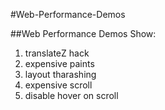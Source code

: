 #Web-Performance-Demos

##Web Performance Demos Show:

1. translateZ hack
2. expensive paints
3. layout tharashing
4. expensive scroll
5. disable hover on scroll
